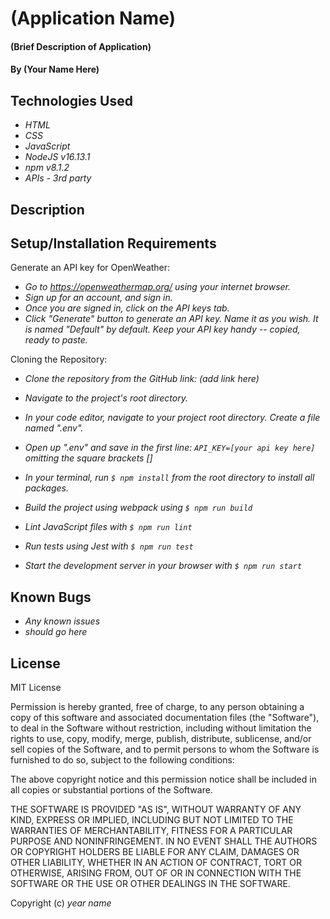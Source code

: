 # (Application Name)

#### (Brief Description of Application)

#### By (Your Name Here)

## Technologies Used

- _HTML_
- _CSS_
- _JavaScript_
- _NodeJS v16.13.1_
- _npm v8.1.2_
- _APIs - 3rd party_

## Description

## Setup/Installation Requirements

Generate an API key for OpenWeather:

- _Go to https://openweathermap.org/ using your internet browser._
- _Sign up for an account, and sign in._
- _Once you are signed in, click on the API keys tab._
- _Click "Generate" button to generate an API key. Name it as you wish. It is named "Default" by default. Keep your API key handy -- copied, ready to paste._

Cloning the Repository:

- _Clone the repository from the GitHub link: (add link here)_
- _Navigate to the project's root directory._

- _In your code editor, navigate to your project root directory. Create a file named ".env"._
- _Open up ".env" and save in the first line: `API_KEY=[your api key here]` omitting the square brackets []_

- _In your terminal, run `$ npm install` from the root directory to install all packages._
- _Build the project using webpack using `$ npm run build`_

- _Lint JavaScript files with `$ npm run lint`_
- _Run tests using Jest with `$ npm run test`_

- _Start the development server in your browser with `$ npm run start`_

## Known Bugs

- _Any known issues_
- _should go here_

## License

MIT License

Permission is hereby granted, free of charge, to any person obtaining a copy of this software and associated documentation files (the "Software"), to deal in the Software without restriction, including without limitation the rights to use, copy, modify, merge, publish, distribute, sublicense, and/or sell copies of the Software, and to permit persons to whom the Software is furnished to do so, subject to the following conditions:

The above copyright notice and this permission notice shall be included in all copies or substantial portions of the Software.

THE SOFTWARE IS PROVIDED "AS IS", WITHOUT WARRANTY OF ANY KIND, EXPRESS OR IMPLIED, INCLUDING BUT NOT LIMITED TO THE WARRANTIES OF MERCHANTABILITY, FITNESS FOR A PARTICULAR PURPOSE AND NONINFRINGEMENT. IN NO EVENT SHALL THE AUTHORS OR COPYRIGHT HOLDERS BE LIABLE FOR ANY CLAIM, DAMAGES OR OTHER LIABILITY, WHETHER IN AN ACTION OF CONTRACT, TORT OR OTHERWISE, ARISING FROM, OUT OF OR IN CONNECTION WITH THE SOFTWARE OR THE USE OR OTHER DEALINGS IN THE SOFTWARE.

Copyright (c) _year_ _name_

